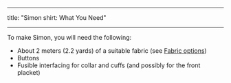 - - -
title: "Simon shirt: What You Need"
- - -

To make Simon, you will need the following:

- About 2 meters (2.2 yards) of a suitable fabric (see [Fabric options](/docs/patterns/simon/fabric/))
- Buttons
- Fusible interfacing for collar and cuffs (and possibly for the front placket)
